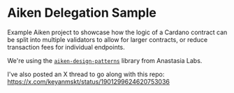 # Aiken Delegation Sample

Example Aiken project to showcase how the logic of a Cardano contract can be
split into multiple validators to allow for larger contracts, or reduce
transaction fees for individual endpoints.

We're using the [`aiken-design-patterns`](https://github.com/Anastasia-Labs/aiken-design-patterns)
library from Anastasia Labs.

I've also posted an X thread to go along with this repo:
https://x.com/keyanmskt/status/1901299624620753036

